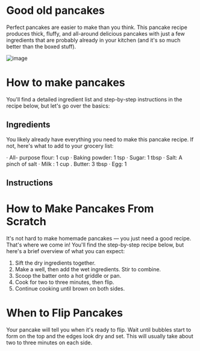 # Good old pancakes

Perfect pancakes are easier to make than you think. This pancake recipe produces thick, fluffy,
and all-around delicious pancakes with just a few ingredients that are probably already in your 
kitchen (and it's so much better than the boxed stuff).

![image](https://github.com/user-attachments/assets/9ace98f1-cfd0-49bf-9133-e66b134b0fa0)

# How to make pancakes

You'll find a detailed ingredient list and step-by-step instructions in the recipe below, 
but let's go over the basics:

## Ingredients

You likely already have everything you need to make this pancake recipe. If not, here's what to add to your grocery list:

· All- purpose flour: 1 cup
· Baking powder: 1 tsp
· Sugar: 1 tbsp
· Salt: A pinch of salt 
· Milk : 1 cup
. Butter: 3 tbsp
· Egg: 1

## Instructions 
# How to Make Pancakes From Scratch

It's not hard to make homemade pancakes — you just need a good recipe. That's where we come in! 
You'll find the step-by-step recipe below, but here's a brief overview of what you can expect:

1. Sift the dry ingredients together.
2. Make a well, then add the wet ingredients. Stir to combine.
3. Scoop the batter onto a hot griddle or pan.
4. Cook for two to three minutes, then flip.
5. Continue cooking until brown on both sides.

# When to Flip Pancakes

Your pancake will tell you when it's ready to flip. Wait until bubbles start to form on the top and the edges look dry and set. 
This will usually take about two to three minutes on each side.
